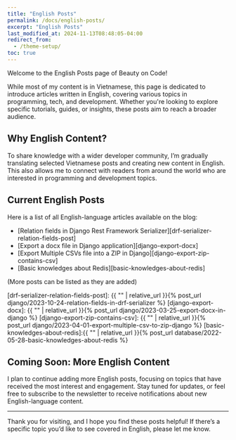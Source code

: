 ```yaml
---
title: "English Posts"
permalink: /docs/english-posts/
excerpt: "English Posts"
last_modified_at: 2024-11-13T08:48:05-04:00
redirect_from:
  - /theme-setup/
toc: true
---
```


Welcome to the English Posts page of Beauty on Code!

While most of my content is in Vietnamese, this page is dedicated to introduce articles written in English, covering various topics in programming, tech, and development. Whether you're looking to explore specific tutorials, guides, or insights, these posts aim to reach a broader audience.

## Why English Content?

To share knowledge with a wider developer community, I’m gradually translating selected Vietnamese posts and creating new content in English. This also allows me to connect with readers from around the world who are interested in programming and development topics.

## Current English Posts

Here is a list of all English-language articles available on the blog:

- [Relation fields in Django Rest Framework Serializer][drf-serializer-relation-fields-post]
- [Export a docx file in Django application][django-export-docx]
- [Export Multiple CSVs file into a ZIP in Django][django-export-zip-contains-csv]
- [Basic knowledges about Redis][basic-knowledges-about-redis]

(More posts can be listed as they are added)

[drf-serializer-relation-fields-post]: {{ "" | relative_url }}{% post_url django/2023-10-24-relation-fields-in-drf-serializer %}
[django-export-docx]: {{ "" | relative_url }}{% post_url django/2023-03-25-export-docx-in-django %}
[django-export-zip-contains-csv]: {{ "" | relative_url }}{% post_url django/2023-04-01-export-multiple-csv-to-zip-django %}
[basic-knowledges-about-redis]:{{ "" | relative_url }}{% post_url database/2022-05-28-basic-knowledges-about-redis %}

## Coming Soon: More English Content
I plan to continue adding more English posts, focusing on topics that have received the most interest and engagement. Stay tuned for updates, or feel free to subscribe to the newsletter to receive notifications about new English-language content.

---

Thank you for visiting, and I hope you find these posts helpful! If there’s a specific topic you’d like to see covered in English, please let me know.